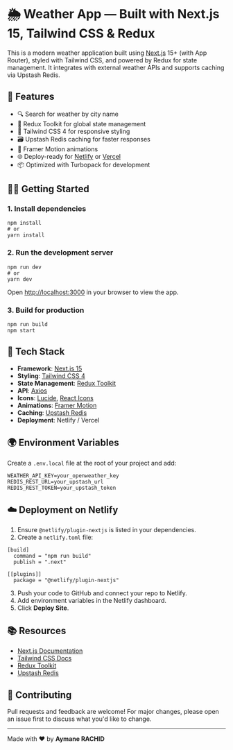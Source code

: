 <h1>🌦️ Weather App — Built with Next.js 15, Tailwind CSS & Redux</h1>

<p>
  This is a modern weather application built using
  <a href="https://nextjs.org/" target="_blank">Next.js</a> 15+ (with App Router), styled with Tailwind CSS, and powered by Redux for state management.
  It integrates with external weather APIs and supports caching via Upstash Redis.
</p>

<h2>🚀 Features</h2>
<ul>
  <li>🔍 Search for weather by city name</li>
  <li>🧠 Redux Toolkit for global state management</li>
  <li>🎨 Tailwind CSS 4 for responsive styling</li>
  <li>🗃️ Upstash Redis caching for faster responses</li>
  <li>💨 Framer Motion animations</li>
  <li>🌐 Deploy-ready for <a href="https://www.netlify.com/" target="_blank">Netlify</a> or <a href="https://vercel.com/" target="_blank">Vercel</a></li>
  <li>📦 Optimized with Turbopack for development</li>
</ul>

<h2>🧑‍💻 Getting Started</h2>

<h3>1. Install dependencies</h3>
<pre><code>npm install
# or
yarn install</code></pre>

<h3>2. Run the development server</h3>
<pre><code>npm run dev
# or
yarn dev</code></pre>

<p>
  Open <a href="http://localhost:3000" target="_blank">http://localhost:3000</a> in your browser to view the app.
</p>

<h3>3. Build for production</h3>
<pre><code>npm run build
npm start</code></pre>

<h2>🧱 Tech Stack</h2>
<ul>
  <li><strong>Framework</strong>: <a href="https://nextjs.org/">Next.js 15</a></li>
  <li><strong>Styling</strong>: <a href="https://tailwindcss.com/">Tailwind CSS 4</a></li>
  <li><strong>State Management</strong>: <a href="https://redux-toolkit.js.org/">Redux Toolkit</a></li>
  <li><strong>API</strong>: <a href="https://axios-http.com/">Axios</a></li>
  <li><strong>Icons</strong>: <a href="https://lucide.dev/">Lucide</a>, <a href="https://react-icons.github.io/react-icons/">React Icons</a></li>
  <li><strong>Animations</strong>: <a href="https://www.framer.com/motion/">Framer Motion</a></li>
  <li><strong>Caching</strong>: <a href="https://upstash.com/redis">Upstash Redis</a></li>
  <li><strong>Deployment</strong>: Netlify / Vercel</li>
</ul>

<h2>🌍 Environment Variables</h2>
<p>Create a <code>.env.local</code> file at the root of your project and add:</p>
<pre><code>WEATHER_API_KEY=your_openweather_key
REDIS_REST_URL=your_upstash_url
REDIS_REST_TOKEN=your_upstash_token</code></pre>

<h2>☁️ Deployment on Netlify</h2>
<ol>
  <li>Ensure <code>@netlify/plugin-nextjs</code> is listed in your dependencies.</li>
  <li>Create a <code>netlify.toml</code> file:</li>
</ol>

<pre><code>[build]
  command = "npm run build"
  publish = ".next"

[[plugins]]
  package = "@netlify/plugin-nextjs"
</code></pre>

<ol start="3">
  <li>Push your code to GitHub and connect your repo to Netlify.</li>
  <li>Add environment variables in the Netlify dashboard.</li>
  <li>Click <strong>Deploy Site</strong>.</li>
</ol>

<h2>📚 Resources</h2>
<ul>
  <li><a href="https://nextjs.org/docs">Next.js Documentation</a></li>
  <li><a href="https://tailwindcss.com/docs">Tailwind CSS Docs</a></li>
  <li><a href="https://redux-toolkit.js.org/">Redux Toolkit</a></li>
  <li><a href="https://upstash.com/docs">Upstash Redis</a></li>
</ul>

<h2>🤝 Contributing</h2>
<p>
  Pull requests and feedback are welcome! For major changes, please open an issue first to discuss what you'd like to change.
</p>

<hr />

<p>Made with ❤️ by <strong>Aymane RACHID</strong></p>
